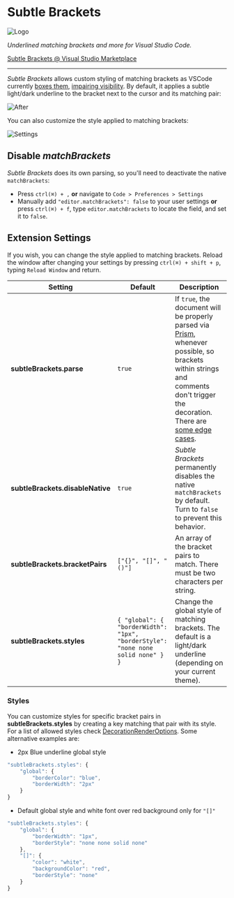 # Subtle Brackets

![Logo](https://raw.githubusercontent.com/rafamel/subtle-brackets/master/images/icon_128.png)

*Underlined matching brackets and more for Visual Studio Code.* 

[Subtle Brackets @ Visual Studio Marketplace](https://marketplace.visualstudio.com/items?itemName=rafamel.subtle-brackets)

---

*Subtle Brackets* allows custom styling of matching brackets as VSCode currently [boxes them](https://github.com/Microsoft/vscode/issues/23606), [impairing visibility](https://github.com/Microsoft/vscode/issues/19534). By default, it applies a subtle light/dark underline to the bracket next to the cursor and its matching pair:

![After](https://raw.githubusercontent.com/rafamel/subtle-brackets/master/images/example.png)

You can also customize the style applied to matching brackets:

![Settings](https://raw.githubusercontent.com/rafamel/subtle-brackets/master/images/rundown.gif)

## Disable *matchBrackets*

*Subtle Brackets* does its own parsing, so you'll need to deactivate the native `matchBrackets`:
- Press `ctrl(⌘) + ,` **or** navigate to `Code > Preferences > Settings`
- Manually add `"editor.matchBrackets": false` to your user settings **or** press `ctrl(⌘) + f`, type `editor.matchBrackets` to locate the field, and set it to `false`.

## Extension Settings

If you wish, you can change the style applied to matching brackets. Reload the window after changing your settings by pressing `ctrl(⌘) + shift + p`, typing `Reload Window` and return.

Setting | Default | Description
--------|---------|------------
**subtleBrackets.parse** | `true` | If `true`, the document will be properly parsed via [Prism](http://prismjs.com/), whenever possible, so brackets within strings and comments don't trigger the decoration. There are [some edge cases](http://prismjs.com/examples.html#failures).
**subtleBrackets.disableNative** | `true` | *Subtle Brackets* permanently disables the native `matchBrackets` by default. Turn to `false` to prevent this behavior.
**subtleBrackets.bracketPairs** | `["{}", "[]", "()"]` | An array of the bracket pairs to match. There must be two characters per string.
**subtleBrackets.styles** | `{ "global": { "borderWidth": "1px", "borderStyle": "none none solid none" } }` | Change the global style of matching brackets. The default is a light/dark underline (depending on your current theme).

### Styles

You can customize styles for specific bracket pairs in **subtleBrackets.styles** by creating a key matching that pair with its style. For a list of allowed styles check [DecorationRenderOptions](https://code.visualstudio.com/docs/extensionAPI/vscode-api#DecorationRenderOptions). Some alternative examples are:

- 2px Blue underline global style
```javascript
"subtleBrackets.styles": { 
    "global": { 
        "borderColor": "blue",
        "borderWidth": "2px"
    }
}
```

- Default global style and white font over red background only for `"[]"`
```javascript
"subtleBrackets.styles": {
    "global": {
        "borderWidth": "1px",
        "borderStyle": "none none solid none"
    },
    "[]": { 
        "color": "white",
        "backgroundColor": "red",
        "borderStyle": "none"
    }
}
```

